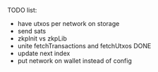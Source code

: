 TODO list:

- have utxos per network on storage
- send sats
- zkpInit vs zkpLib
- unite fetchTransactions and fetchUtxos DONE
- update next index
- put network on wallet instead of config
